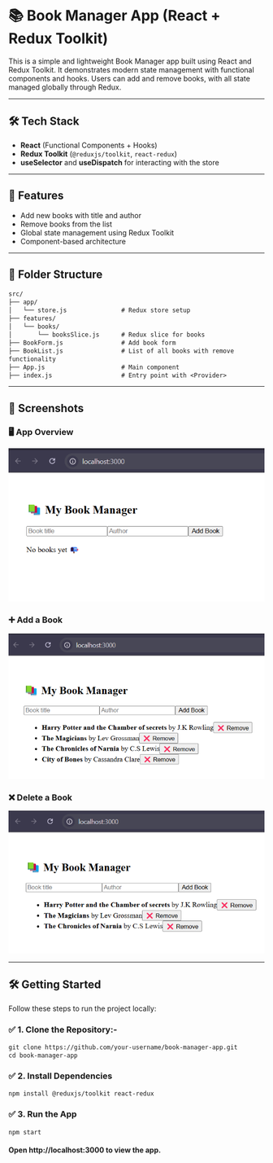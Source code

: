 # 📚 Book Manager App (React + Redux Toolkit)

This is a simple and lightweight Book Manager app built using React and Redux Toolkit. It demonstrates modern state management with functional components and hooks. Users can add and remove books, with all state managed globally through Redux.

---

## 🛠️ Tech Stack

- **React** (Functional Components + Hooks)
- **Redux Toolkit** (`@reduxjs/toolkit`, `react-redux`)
- **useSelector** and **useDispatch** for interacting with the store

---

## 🚀 Features

- Add new books with title and author
- Remove books from the list
- Global state management using Redux Toolkit
- Component-based architecture

---

## 📂 Folder Structure

```plaintext
src/
├── app/
│   └── store.js               # Redux store setup
├── features/
│   └── books/
│       └── booksSlice.js      # Redux slice for books
├── BookForm.js                # Add book form
├── BookList.js                # List of all books with remove functionality
├── App.js                     # Main component
├── index.js                   # Entry point with <Provider>
```

---

## 📸 Screenshots

### 🖥️ App Overview
![Overview](./screenshots/Intro.png)

### ➕ Add a Book
![Add Book](./screenshots/AddBooks.png)

### ❌ Delete a Book
![Remove Book](./screenshots/DeleteBook.png)

---

## 🛠️ Getting Started

Follow these steps to run the project locally:

### ✅ 1. Clone the Repository:-
```
git clone https://github.com/your-username/book-manager-app.git
cd book-manager-app
```

### ✅ 2. Install Dependencies
```
npm install @reduxjs/toolkit react-redux
```

### ✅ 3. Run the App
```
npm start
```
#### Open http://localhost:3000 to view the app.

